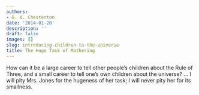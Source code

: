 ```yaml
---
authors:
- G. K. Chesterton
date: '2014-01-20'
description: ''
draft: false
images: []
slug: introducing-children-to-the-universe
title: The Huge Task of Mothering
---
```


How can it be a large career to tell other people’s children about the Rule of Three, and a small career to tell one’s own children about the universe? ... I will pity Mrs. Jones for the hugeness of her task; I will never pity her for its smallness.